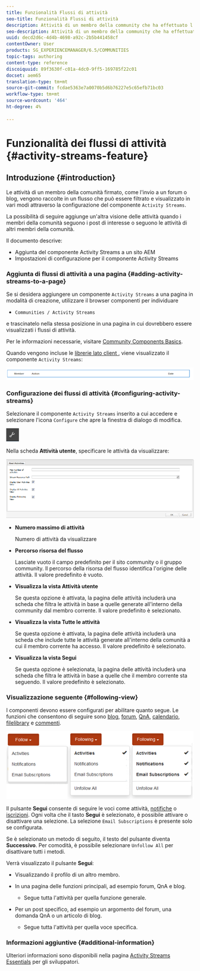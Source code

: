 ```yaml
---
title: Funzionalità Flussi di attività
seo-title: Funzionalità Flussi di attività
description: Attività di un membro della community che ha effettuato l'accesso
seo-description: Attività di un membro della community che ha effettuato l'accesso
uuid: decd2d6c-4d4b-4698-a92c-2b5b441458cf
contentOwner: User
products: SG_EXPERIENCEMANAGER/6.5/COMMUNITIES
topic-tags: authoring
content-type: reference
discoiquuid: 89f3630f-c01a-4dc0-9ff5-169785f22c01
docset: aem65
translation-type: tm+mt
source-git-commit: fcdae5363e7a0070b5d6b76227e5c65efb71bc03
workflow-type: tm+mt
source-wordcount: '464'
ht-degree: 4%

---
```



# Funzionalità dei flussi di attività {#activity-streams-feature}

## Introduzione {#introduction}

Le attività di un membro della comunità firmato, come l&#39;invio a un forum o blog, vengono raccolte in un flusso che può essere filtrato e visualizzato in vari modi attraverso la configurazione del componente `Activity Streams`.

La possibilità di seguire aggiunge un&#39;altra visione delle attività quando i membri della comunità seguono i post di interesse o seguono le attività di altri membri della comunità.

Il documento descrive:

* Aggiunta del componente Activity Streams a un sito AEM
* Impostazioni di configurazione per il componente Activity Streams

### Aggiunta di flussi di attività a una pagina {#adding-activity-streams-to-a-page}

Se si desidera aggiungere un componente `Activity Streams` a una pagina in modalità di creazione, utilizzare il browser componenti per individuare

* `Communities / Activity Streams`

e trascinatelo nella stessa posizione in una pagina in cui dovrebbero essere visualizzati i flussi di attività.

Per le informazioni necessarie, visitare [Community Components Basics](/help/communities/basics.md).

Quando vengono incluse le [librerie lato client ](/help/communities/essentials-activities.md#essentials-for-client-side), viene visualizzato il componente `Activity Streams`:

![activity-streams](assets/activity-component.png)

### Configurazione dei flussi di attività {#configuring-activity-streams}

Selezionare il componente `Activity Streams` inserito a cui accedere e selezionare l&#39;icona `Configure` che apre la finestra di dialogo di modifica.

![configure](assets/configure-new.png)

Nella scheda **Attività utente**, specificare le attività da visualizzare:

![attività degli utenti](assets/user-activities.png)

* **Numero massimo di attività**

   Numero di attività da visualizzare

* **Percorso risorsa del flusso**

   Lasciate vuoto il campo predefinito per il sito community o il gruppo community. Il percorso della risorsa del flusso identifica l&#39;origine delle attività. Il valore predefinito è vuoto.

* **Visualizza la vista Attività utente**

   Se questa opzione è attivata, la pagina delle attività includerà una scheda che filtra le attività in base a quelle generate all&#39;interno della community dal membro corrente. Il valore predefinito è selezionato.

* **Visualizza la vista Tutte le attività**

   Se questa opzione è attivata, la pagina delle attività includerà una scheda che include tutte le attività generate all&#39;interno della comunità a cui il membro corrente ha accesso. Il valore predefinito è selezionato.

* **Visualizza la vista Segui**

   Se questa opzione è selezionata, la pagina delle attività includerà una scheda che filtra le attività in base a quelle che il membro corrente sta seguendo. Il valore predefinito è selezionato.

### Visualizzazione seguente {#following-view}

I componenti devono essere configurati per abilitare quanto segue. Le funzioni che consentono di seguire sono [blog](/help/communities/blog-feature.md), [forum](/help/communities/forum.md), [QnA](/help/communities/working-with-qna.md), [calendario](/help/communities/calendar.md), [filelibrary](/help/communities/file-library.md) e [commenti](/help/communities/comments.md).

![visualizzazione](assets/following-activities.png)

Il pulsante **Segui** consente di seguire le voci come attività, [notifiche](/help/communities/notifications.md) o [iscrizioni](/help/communities/subscriptions.md). Ogni volta che il tasto **Segui** è selezionato, è possibile attivare o disattivare una selezione. La selezione `Email Subscriptions` è presente solo se configurata.

Se è selezionato un metodo di seguito, il testo del pulsante diventa **Successivo**. Per comodità, è possibile selezionare `Unfollow All` per disattivare tutti i metodi.

Verrà visualizzato il pulsante **Segui**:

* Visualizzando il profilo di un altro membro.
* In una pagina delle funzioni principali, ad esempio forum, QnA e blog.

   * Segue tutta l&#39;attività per quella funzione generale.

* Per un post specifico, ad esempio un argomento del forum, una domanda QnA o un articolo di blog.

   * Segue tutta l&#39;attività per quella voce specifica.

### Informazioni aggiuntive {#additional-information}

Ulteriori informazioni sono disponibili nella pagina [Activity Streams Essentials](/help/communities/essentials-activities.md) per gli sviluppatori.
